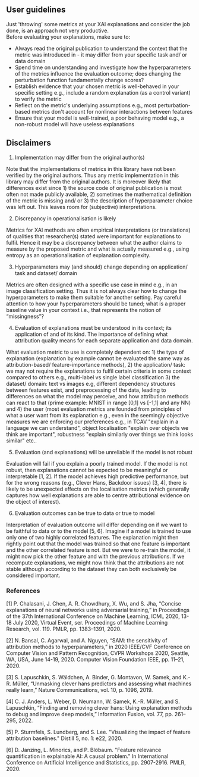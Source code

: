 ## User guidelines  
  
Just 'throwing' some metrics at your XAI explanations and consider the job done, is an approach not very productive.   
Before evaluating your explanations, make sure to:  
  
* Always read the original publication to understand the context that the metric was introduced in - it may differ from your specific task and/ or data domain   
* Spend time on understanding and investigate how the hyperparameters of the metrics influence the evaluation outcome; does changing the perturbation function fundamentally change scores?   
* Establish evidence that your chosen metric is well-behaved in your specific setting e.g., include a random explanation (as a control variant) to verify the metric  
* Reflect on the metric's underlying assumptions e.g., most perturbation-based metrics don't account for nonlinear interactions between features  
* Ensure that your model is well-trained, a poor behaving model e.g., a non-robust model will have useless explanations  
  
## Disclaimers  
  
1. Implementation may differ from the original author(s)  
  
Note that the implementations of metrics in this library have not been verified by the original authors. Thus any metric implementation in this library may differ from the original authors. It is moreover likely that differences exist since 1) the source code of original publication is most often not made publicly available, 2) sometimes the mathematical definition of the metric is missing and/ or 3) the description of hyperparameter choice was left out. This leaves room for (subjective) interpretations.
  
2. Discrepancy in operationalisation is likely
  
Metrics for XAI methods are often empirical interpretations (or translations) of qualities that researcher(s) stated were important for explanations to fulfil. Hence it may be a discrepancy between what the author claims to measure by the proposed metric and what is actually measured e.g., using entropy as an operationalisation of explanation complexity.     
  
3. Hyperparameters may (and should) change depending on application/ task and dataset/ domain  
  
Metrics are often designed with a specific use case in mind e.g., in an image classification setting. Thus it is not always clear how to change the hyperparameters to make them suitable for another setting. Pay careful attention to how your hyperparameters should be tuned; what is a proper baseline value in your context i.e., that represents the notion of “missingness”?  
  
4.  Evaluation of explanations must be understood in its context; its application of and of its kind. The importance of defining what attribution quality means for each separate application and data domain. 
  
What evaluation metric to use is completely dependent on: 1) the type of explanation (explanation by example cannot be evaluated the same way as attribution-based/ feature-importance methods), 2) the application/ task: we may not require the explanations to fulfil certain criteria in some context compared to others e.g., multi-label vs single label classification 3) the dataset/ domain: text vs images e.g, different dependency structures between features exist, and preprocessing of the data, leading to differences on what the model may perceive, and how attribution methods can react to that (prime example: MNIST in range  [0,1] vs [-1,1] and any NN) and 4) the user (most evaluation metrics are founded from principles of what a user want from its explanation e.g., even in the seemingly objective measures we are enforcing our preferences e.g., in TCAV "explain in a language we can understand", object localisation "explain over objects we think are important", robustness "explain similarly over things we think looks similar" etc..

5. Evaluation (and explanations) will be unreliable if the model is not robust
   
Evaluation will fail if you explain a poorly trained model. If the model is not robust, then explanations cannot be expected to be meaningful or interpretable [1, 2]. If the model achieves high predictive performance, but for the wrong reasons (e.g., Clever Hans, Backdoor issues) [3, 4], there is likely to be unexpected effects on the localisation metrics (which generally captures how well explanations are able to centre attributional evidence on the object of interest).   

6. Evaluation outcomes can be true to data or true to model
   
Interpretation of evaluation outcome will differ depending on if we want to be faithful to data or to the model [5, 6]. Imagine if a model is trained to use only one of two highly correlated features. The explanation might then rightly point out that the model was trained so that one feature is important and the other correlated feature is not. But we were to re-train the model, it might now pick the other feature and with the previous attributions. If we recompute explanations, we might now think that the attributions are not stable although according to the dataset they can both exclusively be considered important.


### References

[1] P. Chalasani, J. Chen, A. R. Chowdhury, X. Wu, and S. Jha, “Concise explanations of neural  networks using adversarial training,” in Proceedings of the 37th International Conference on Machine Learning, ICML 2020, 13-18 July 2020, Virtual Event, ser. Proceedings of Machine Learning Research, vol. 119. PMLR, pp. 1383–1391, 2020.

[2] N. Bansal, C. Agarwal, and A. Nguyen, “SAM: the sensitivity of attribution methods to  hyperparameters,” in 2020 IEEE/CVF Conference on Computer Vision and Pattern Recognition,  CVPR Workshops 2020, Seattle, WA, USA, June 14-19, 2020. Computer Vision Foundation IEEE, pp. 11–21, 2020.

[3] S. Lapuschkin, S. Wäldchen, A. Binder, G. Montavon, W. Samek, and K.-R. Müller, “Unmasking clever hans predictors and assessing what machines really learn,” Nature Communications, vol. 10, p. 1096, 2019.

[4] C. J. Anders, L. Weber, D. Neumann, W. Samek, K.-R. Müller, and S. Lapuschkin, “Finding  and removing clever hans: Using explanation methods to debug and improve deep models,”  Information Fusion, vol. 77, pp. 261–295, 2022.

[5] P. Sturmfels, S. Lundberg, and S. Lee. "Visualizing the impact of feature attribution baselines." Distill 5, no. 1: e22, 2020.

[6] D. Janzing, L. Minorics, and P. Blöbaum. "Feature relevance quantification in explainable AI: A causal problem." In International Conference on Artificial Intelligence and Statistics, pp. 2907-2916. PMLR, 2020.
